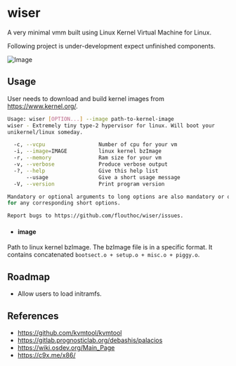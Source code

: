 # wiser

 A very minimal vmm built using Linux Kernel Virtual Machine for Linux.
 
 Following project is under-development expect unfinished components.
 
 ![Image](../main/assets/wiser.png?raw=true) 

## Usage

User needs to download and build kernel images from https://www.kernel.org/.


```bash 
Usage: wiser [OPTION...] --image path-to-kernel-image
wiser - Extremely tiny type-2 hypervisor for linux. Will boot your
unikernel/linux someday.

  -c, --vcpu                 Number of cpu for your vm
  -i, --image=IMAGE          linux kernel bzImage
  -r, --memory               Ram size for your vm
  -v, --verbose              Produce verbose output
  -?, --help                 Give this help list
      --usage                Give a short usage message
  -V, --version              Print program version

Mandatory or optional arguments to long options are also mandatory or optional
for any corresponding short options.

Report bugs to https://github.com/flouthoc/wiser/issues.
```

* #### image
Path to linux kernel bzImage. The bzImage file is in a specific format. It contains concatenated ```bootsect.o + setup.o + misc.o + piggy.o```.

## Roadmap
* Allow users to load initramfs.

## References
* https://github.com/kvmtool/kvmtool
* https://gitlab.prognosticlab.org/debashis/palacios
* https://wiki.osdev.org/Main_Page
* https://c9x.me/x86/
